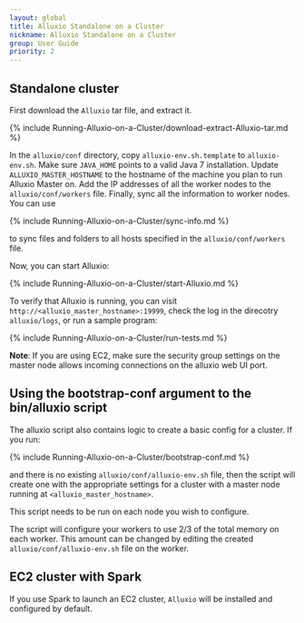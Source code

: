 ```yaml
---
layout: global
title: Alluxio Standalone on a Cluster
nickname: Alluxio Standalone on a Cluster
group: User Guide
priority: 2
---
```


## Standalone cluster

First download the `Alluxio` tar file, and extract it.

{% include Running-Alluxio-on-a-Cluster/download-extract-Alluxio-tar.md %}

In the `alluxio/conf` directory, copy `alluxio-env.sh.template` to `alluxio-env.sh`. Make sure
`JAVA_HOME` points to a valid Java 7 installation. Update `ALLUXIO_MASTER_HOSTNAME` to the hostname
of the machine you plan to run Alluxio Master on. Add the IP addresses of all the worker nodes to
the `alluxio/conf/workers` file. Finally, sync all the information to worker nodes. You can use

{% include Running-Alluxio-on-a-Cluster/sync-info.md %}

to sync files and folders to all hosts specified in the `alluxio/conf/workers` file.

Now, you can start Alluxio:

{% include Running-Alluxio-on-a-Cluster/start-Alluxio.md %}

To verify that Alluxio is running, you can visit `http://<alluxio_master_hostname>:19999`, check the
log in the direcotry `alluxio/logs`, or run a sample program:

{% include Running-Alluxio-on-a-Cluster/run-tests.md %}

**Note**: If you are using EC2, make sure the security group settings on the master node allows
 incoming connections on the alluxio web UI port.

## Using the bootstrap-conf argument to the bin/alluxio script

The alluxio script also contains logic to create a basic config for a cluster. If you run:

{% include Running-Alluxio-on-a-Cluster/bootstrap-conf.md %}

and there is no existing `alluxio/conf/alluxio-env.sh` file, then the script will create one
with the appropriate settings for a cluster with a master node running at `<alluxio_master_hostname>`.

This script needs to be run on each node you wish to configure.

The script will configure your workers to use 2/3 of the total memory on each worker. This amount
can be changed by editing the created `alluxio/conf/alluxio-env.sh` file on the worker.

## EC2 cluster with Spark

If you use Spark to launch an EC2 cluster, `Alluxio` will be installed and configured by default.
